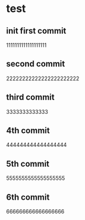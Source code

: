 # test

## init first commit
1111111111111111111

## second commit
22222222222222222222222

## third commit
3333333333333

## 4th commit
444444444444444444

## 5th commit
5555555555555555555

## 6th commit
666666666666666666